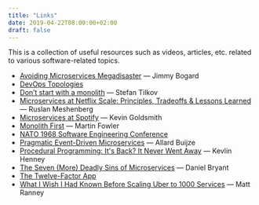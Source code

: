 ```yaml
---
title: "Links"
date: 2019-04-22T08:00:00+02:00
draft: false
---
```


This is a collection of useful resources such as videos, articles, etc. related to various software-related topics.

- [<i class="fas fa-video"></i> Avoiding Microservices Megadisaster](https://www.youtube.com/watch?v=gfh-VCTwMw8) &mdash; Jimmy Bogard
- [<i class="fas fa-globe-europe"></i> DevOps Topologies](https://web.devopstopologies.com/)
- [<i class="fas fa-globe-europe"></i> Don’t start with a monolith](https://martinfowler.com/articles/dont-start-monolith.html) &mdash; Stefan Tilkov
- [<i class="fas fa-video"></i> Microservices at Netflix Scale: Principles, Tradeoffs & Lessons Learned](https://www.youtube.com/watch?v=57UK46qfBLY) &mdash; Ruslan Meshenberg
- [<i class="fas fa-video"></i> Microservices at Spotify](https://www.youtube.com/watch?v=7LGPeBgNFuU) &mdash; Kevin Goldsmith
- [<i class="fas fa-globe-europe"></i> Monolith First](https://martinfowler.com/bliki/MonolithFirst.html) &mdash; Martin Fowler
- [<i class="fas fa-book"></i> NATO 1968 Software Engineering Conference](http://homepages.cs.ncl.ac.uk/brian.randell/NATO/nato1968.PDF)
- [<i class="fas fa-video"></i> Pragmatic Event-Driven Microservices](https://www.youtube.com/watch?v=vSd_0zGxsIU) &mdash; Allard Buijze
- [<i class="fas fa-video"></i> Procedural Programming: It's Back? It Never Went Away](https://www.youtube.com/watch?v=eEBOvqMfPoI) &mdash; Kevlin Henney
- [<i class="fas fa-video"></i> The Seven (More) Deadly Sins of Microservices](https://www.youtube.com/watch?v=NP189MPfR7Q) &mdash; Daniel Bryant
- [<i class="fas fa-globe-europe"></i> The Twelve-Factor App](https://12factor.net/)
- [<i class="fas fa-video"></i> What I Wish I Had Known Before Scaling Uber to 1000 Services](https://www.youtube.com/watch?v=kb-m2fasdDY) &mdash; Matt Ranney
